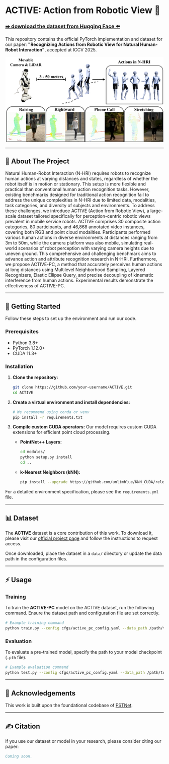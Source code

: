 # ACTIVE: Action from Robotic View 🤖
### [➡️ download the dataset from Hugging Face ⬅️](https://huggingface.co/datasets/ACTIVE2750/ACTIVE)

This repository contains the official PyTorch implementation and dataset for our paper: **"Recognizing Actions from Robotic View for Natural Human-Robot Interaction"**, accepted at ICCV 2025.

![pipeline](assets/pipeline.png)

-----

## 📜 About The Project

Natural Human-Robot Interaction (N-HRI) requires robots to recognize human actions at varying distances and states, regardless of whether the robot itself is in motion or stationary. This setup is more flexible and practical than conventional human action recognition tasks. However, existing benchmarks designed for traditional action recognition fail to address the unique complexities in N-HRI due to limited data, modalities, task categories, and diversity of subjects and environments. To address these challenges, we introduce ACTIVE (Action from Robotic View), a large-scale dataset tailored specifically for perception-centric robotic views prevalent in mobile service robots. ACTIVE comprises 30 composite action categories, 80 participants, and 46,868 annotated video instances, covering both RGB and point cloud modalities. Participants performed various human actions in diverse environments at distances ranging from 3m to 50m, while the camera platform was also mobile, simulating real-world scenarios of robot perception with varying camera heights due to uneven ground. This comprehensive and challenging benchmark aims to advance action and attribute recognition research in N-HRI. Furthermore, we propose ACTIVE-PC, a method that accurately perceives human actions at long distances using Multilevel Neighborhood Sampling, Layered Recognizers, Elastic Ellipse Query, and precise decoupling of kinematic interference from human actions. Experimental results demonstrate the effectiveness of ACTIVE-PC.

-----

## 🚀 Getting Started

Follow these steps to set up the environment and run our code.

### Prerequisites

  * Python 3.8+
  * PyTorch 1.12.0+
  * CUDA 11.3+

### Installation

1.  **Clone the repository:**

    ```bash
    git clone https://github.com/your-username/ACTIVE.git
    cd ACTIVE
    ```

2.  **Create a virtual environment and install dependencies:**

    ```bash
    # We recommend using conda or venv
    pip install -r requirements.txt
    ```

3.  **Compile custom CUDA operators:**
    Our model requires custom CUDA extensions for efficient point cloud processing.

      * **PointNet++ Layers:**
        ```bash
        cd modules/
        python setup.py install
        cd ..
        ```
      * **k-Nearest Neighbors (kNN):**
        ```bash
        pip install --upgrade https://github.com/unlimblue/KNN_CUDA/releases/download/0.2/KNN_CUDA-0.2-py3-none-any.whl
        ```

For a detailed environment specification, please see the `requirements.yml` file.

-----

## 📊 Dataset

The **ACTIVE** dataset is a core contribution of this work. To download it, please visit our [official project page](https://www.google.com/search?q=https://your-project-page-url) and follow the instructions to request access.

Once downloaded, place the dataset in a `data/` directory or update the data path in the configuration files.

-----

## ⚡️ Usage

### Training

To train the **ACTIVE-PC** model on the ACTIVE dataset, run the following command. Ensure the dataset path and configuration file are set correctly.

```bash
# Example training command
python train.py --config cfgs/active_pc_config.yaml --data_path /path/to/your/active_dataset
```

### Evaluation

To evaluate a pre-trained model, specify the path to your model checkpoint (`.pth` file).

```bash
# Example evaluation command
python test.py --config cfgs/active_pc_config.yaml --data_path /path/to/your/active_dataset --checkpoint /path/to/your/model.pth
```

-----

## 🙏 Acknowledgements

This work is built upon the foundational codebase of [PSTNet](https://github.com/hehefan/Point-Spatio-Temporal-Convolution).

-----

## ✍️ Citation

If you use our dataset or model in your research, please consider citing our paper:

```bibtex
Coming soon.
```